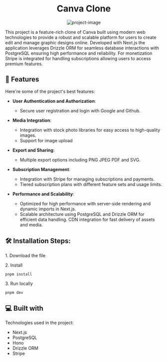 <h1 align="center" id="title">Canva Clone</h1>

<p align="center"><img src="https://socialify.git.ci/bibekdev/canva-clone/image?description=1&amp;descriptionEditable=A%20canva%20clone%20built%20with%20Nextjs%20and%20postgresql&amp;font=Raleway&amp;language=1&amp;name=1&amp;owner=1&amp;pattern=Floating%20Cogs&amp;stargazers=1&amp;theme=Dark" alt="project-image"></p>

<p id="description">This project is a feature-rich clone of Canva built using modern web technologies to provide a robust and scalable platform for users to create edit and manage graphic designs online. Developed with Next.js the application leverages Drizzle ORM for seamless database interactions with PostgreSQL ensuring high performance and reliability. For monetization Stripe is integrated for handling subscriptions allowing users to access premium features.</p>

<h2>🧐 Features</h2>

Here're some of the project's best features:

- <strong>User Authentication and Authorization</strong>:

  - Secure user registration and login with Google and Github.

- <strong>Media Integration</strong>:
  - Integration with stock photo libraries for easy access to high-quality images.
  - Support for image upload
- <strong>Export and Sharing</strong>:
  - Multiple export options including PNG JPEG PDF and SVG.
- <strong>Subscription Management</strong>:
  - Integration with Stripe for managing subscriptions and payments.
  - Tiered subscription plans with different feature sets and usage limits.
- <strong>Performance and Scalability</strong>:
  - Optimized for high performance with server-side rendering and dynamic imports in Next.js.
  - Scalable architecture using PostgreSQL and Drizzle ORM for efficient data handling. CDN integration for fast delivery of assets and media.

<h2>🛠️ Installation Steps:</h2>

<p>1. Download the file</p>

<p>2. Install</p>

```
pnpm install
```

<p>3. Run locally</p>

```
pnpm dev
```

<h2>💻 Built with</h2>

Technologies used in the project:

- Next.js
- PostgreSQL
- Hono
- Drizzle ORM
- Stripe
